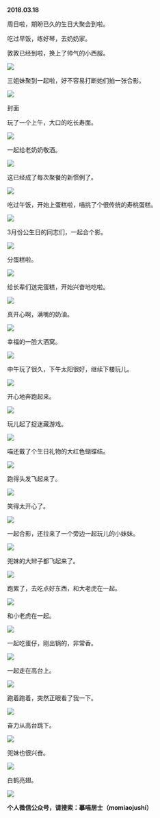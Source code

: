 
          
            
**2018.03.18**

周日啦，期盼已久的生日大聚会到啦。

吃过早饭，练好琴，去奶奶家。

敦敦已经到啦，换上了帅气的小西服。




![](img/51001-9a4bb02b5858f72a.jpg)




三姐妹聚到一起啦，好不容易打断她们拍一张合影。




![](img/51001-a5f8f64f5b1755a8.jpg)

封面


玩了一个上午，大口的吃长寿面。




![](img/51001-427defbc3251aaf0.jpg)




一起给老奶奶敬酒。




![](img/51001-7feb8b7f901e9528.jpg)




这已经成了每次聚餐的新惯例了。




![](img/51001-320d27fe91672e11.jpg)




吃过午饭，开始上蛋糕啦，喵挑了个很传统的寿桃蛋糕。




![](img/51001-1d6b167f2c46a083.jpg)




3月份公生日的同志们，一起合个影。




![](img/51001-2f6bf8481fe0aed3.jpg)




分蛋糕啦。




![](img/51001-f0c00f9b83f65b97.jpg)




给长辈们送完蛋糕，开始兴奋地吃啦。




![](img/51001-691d57549b0f684b.jpg)




真开心啊，满嘴的奶油。




![](img/51001-b861964656dd565a.jpg)




幸福的一脸大酒窝。




![](img/51001-b2117513aeb8449f.jpg)




中午玩了很久，下午太阳很好，继续下楼玩儿。




![](img/51001-d8adf625bcd47654.jpg)




开心地奔跑起来。




![](img/51001-dffec275f6608154.jpg)




玩儿起了捉迷藏游戏。




![](img/51001-816422642bdec82b.jpg)




喵还戴了个生日礼物的大红色蝴蝶结。




![](img/51001-32a767402707952e.jpg)




跑得头发飞起来了。




![](img/51001-863b647ddbb9b06d.jpg)




笑得太开心了。




![](img/51001-1a76e93ecc8b9968.jpg)




一起合影，还拉来了一个旁边一起玩儿的小妹妹。




![](img/51001-defeb8a67d0b113f.jpg)




兜妹的大辫子都飞起来了。




![](img/51001-e572505ab9a579c7.jpg)




跑累了，去吃点好东西，和大老虎在一起。




![](img/51001-b5b1f95f2013f58b.jpg)




和小老虎在一起。




![](img/51001-22a1f12f89e90319.jpg)




一起吃蛋仔，刚出锅的，非常香。




![](img/51001-4b3e14b9f9068ff8.jpg)




一起走在高台上。




![](img/51001-fe998edae18932d1.jpg)




跑着跑着，突然正眼看了我一下。




![](img/51001-8822c2e6e471b29e.jpg)




奋力从高台跳下。




![](img/51001-f7b88ca117cbdc5d.jpg)




兜妹也很兴奋。




![](img/51001-7c7c51f13a716f44.jpg)




白鹤亮翅。




![](img/51001-a0aba9bcdcbf2b3d.jpg)





**个人微信公众号，请搜索：摹喵居士（momiaojushi）**

          
        